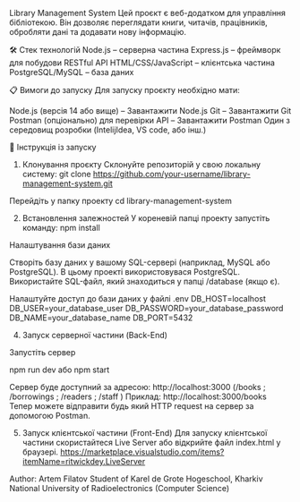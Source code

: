 Library Management System
Цей проєкт є веб-додатком для управління бібліотекою. Він дозволяє переглядати книги, читачів, працівників, обробляти дані та додавати нову інформацію.

🛠 Стек технологій
Node.js – серверна частина
Express.js – фреймворк для побудови RESTful API
HTML/CSS/JavaScript – клієнтська частина
PostgreSQL/MySQL – база даних

📋 Вимоги до запуску
Для запуску проєкту необхідно мати:

Node.js (версія 14 або вище) – Завантажити Node.js
Git – Завантажити Git
Postman (опціонально) для перевірки API – Завантажити Postman
Один з середовищ розробки (IntelijIdea, VS code, або інш.)

🚀 Інструкція із запуску
1. Клонування проєкту
Склонуйте репозиторій у свою локальну систему:
git clone https://github.com/your-username/library-management-system.git

Перейдіть у папку проекту
cd library-management-system

2. Встановлення залежностей
У кореневій папці проекту запустіть команду:
npm install

Налаштування бази даних

Створіть базу даних у вашому SQL-сервері (наприклад, MySQL або PostgreSQL).
В цьому проекті використовувася PostgreSQL.
Використайте SQL-файл, який знаходиться у папці /database (якщо є).

Налаштуйте доступ до бази даних у файлі .env
DB_HOST=localhost
DB_USER=your_database_user
DB_PASSWORD=your_database_password
DB_NAME=your_database_name
DB_PORT=5432

4. Запуск серверної частини (Back-End)

Запустіть сервер


npm run dev або npm start

 Сервер буде доступний за адресою:
 http://localhost:3000 (/books ; /borrowings ; /readers ; /staff )
Приклад:
http://localhost:3000/books
Тепер можете відправити будь який HTTP request на сервер за допомогою Postman.

5. Запуск клієнтської частини (Front-End)
Для запуску клієнтської частини скористайтеся Live Server або відкрийте файл index.html у браузері.
https://marketplace.visualstudio.com/items?itemName=ritwickdey.LiveServer

Author:
Artem Filatov
Student of Karel de Grote Hogeschool, Kharkiv National University of Radioelectronics (Computer Science)



